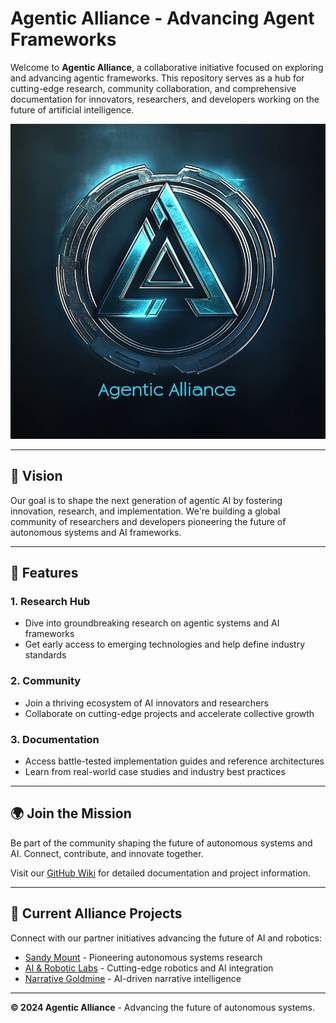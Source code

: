 # Agentic Alliance - Advancing Agent Frameworks

Welcome to **Agentic Alliance**, a collaborative initiative focused on exploring and advancing agentic frameworks. This repository serves as a hub for cutting-edge research, community collaboration, and comprehensive documentation for innovators, researchers, and developers working on the future of artificial intelligence.

![Agentic AI Logo](images/logo.png)

---

## 🌟 Vision

Our goal is to shape the next generation of agentic AI by fostering innovation, research, and implementation. We're building a global community of researchers and developers pioneering the future of autonomous systems and AI frameworks.

---

## 🚀 Features

### 1. **Research Hub**

- Dive into groundbreaking research on agentic systems and AI frameworks
- Get early access to emerging technologies and help define industry standards

### 2. **Community**

- Join a thriving ecosystem of AI innovators and researchers
- Collaborate on cutting-edge projects and accelerate collective growth

### 3. **Documentation**

- Access battle-tested implementation guides and reference architectures
- Learn from real-world case studies and industry best practices

---

## 🌍 Join the Mission

Be part of the community shaping the future of autonomous systems and AI. Connect, contribute, and innovate together.

Visit our [GitHub Wiki](https://github.com/agenticalliance/agenticalliance.com/wiki) for detailed documentation and project information.

---

## 🤝 Current Alliance Projects

Connect with our partner initiatives advancing the future of AI and robotics:

- [Sandy Mount](https://sandy-mount.com/) - Pioneering autonomous systems research
- [AI & Robotic Labs](https://ai-robotic-labs.github.io/ai-robotic-labs/) - Cutting-edge robotics and AI integration
- [Narrative Goldmine](https://narrativegoldmine.com/#/page/agentic%20alliance) - AI-driven narrative intelligence

---

**© 2024 Agentic Alliance** - Advancing the future of autonomous systems.
